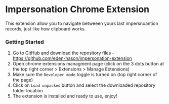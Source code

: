 # Impersonation Chrome Extension

This extension allow you to navigate betweeen yours last impersnoantion records, just like how clipboard works.

### Getting Started
1. Go to GitHub and download the repository files - https://github.com/eden-hason/impersonation-extension
2. Open chrome extensions managment page (click on the 3 dots button at the top right corner > Extensions > Manage Extensions)
3. Make sure the `Developer mode` toggle is turned on (top right corner of the page)
4. Click on `Load unpacked` button and select the downloaded repository folder location
5. The extension is installed and ready to use, enjoy!
